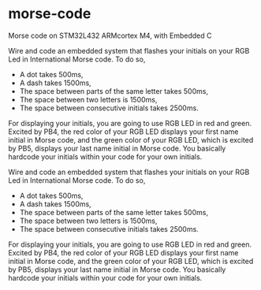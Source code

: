 # morse-code
Morse code on STM32L432 ARMcortex M4, with Embedded C


Wire and code an embedded system that flashes your initials on your RGB Led in International    Morse code. To do so, 

* A dot takes 500ms, 
* A dash takes 1500ms, 
* The space between parts of the same letter takes 500ms, 
* The space between two letters is 1500ms, 
* The space between consecutive initials takes 2500ms. 

For displaying your initials, you are going to use RGB LED in red and green. Excited by PB4, the red color of your RGB LED displays your first name initial in Morse code, and the green color of your RGB LED, which is excited by PB5, displays your last name initial in Morse code. You basically hardcode your initials within your code for your own initials. 

Wire and code an embedded system that flashes your initials on your RGB Led in International    Morse code. To do so, 

* A dot takes 500ms, 
* A dash takes 1500ms, 
* The space between parts of the same letter takes 500ms, 
* The space between two letters is 1500ms, 
* The space between consecutive initials takes 2500ms. 

For displaying your initials, you are going to use RGB LED in red and green. Excited by PB4, the red color of your RGB LED displays your first name initial in Morse code, and the green color of your RGB LED, which is excited by PB5, displays your last name initial in Morse code. You basically hardcode your initials within your code for your own initials. 
